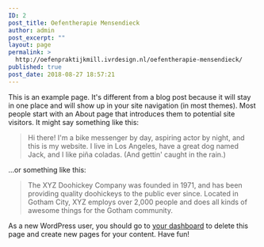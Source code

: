```yaml
---
ID: 2
post_title: Oefentherapie Mensendieck
author: admin
post_excerpt: ""
layout: page
permalink: >
  http://oefenpraktijkmill.ivrdesign.nl/oefentherapie-mensendieck/
published: true
post_date: 2018-08-27 18:57:21
---
```

This is an example page. It's different from a blog post because it will stay in one place and will show up in your site navigation (in most themes). Most people start with an About page that introduces them to potential site visitors. It might say something like this:
<blockquote>Hi there! I'm a bike messenger by day, aspiring actor by night, and this is my website. I live in Los Angeles, have a great dog named Jack, and I like piña coladas. (And gettin' caught in the rain.)</blockquote>
...or something like this:
<blockquote>The XYZ Doohickey Company was founded in 1971, and has been providing quality doohickeys to the public ever since. Located in Gotham City, XYZ employs over 2,000 people and does all kinds of awesome things for the Gotham community.</blockquote>
As a new WordPress user, you should go to <a href="http://oefenpraktijkmill.ivrdesign.nl/wp-admin/">your dashboard</a> to delete this page and create new pages for your content. Have fun!